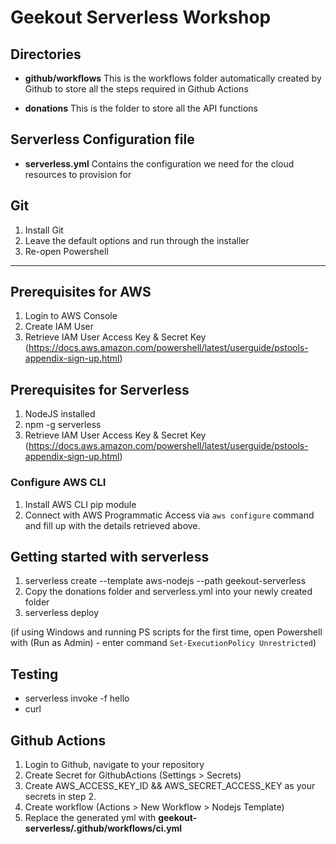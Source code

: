 # **Geekout Serverless Workshop**

## Directories 
* **github/workflows**
This is the workflows folder automatically created by Github to store all the steps required in Github Actions

* **donations**
This is the folder to store all the API functions 

## Serverless Configuration file
* **serverless.yml**
Contains the configuration we need for the cloud resources to provision for

## Git 
1. Install Git 
2. Leave the default options and run through the installer
3. Re-open Powershell

---
## Prerequisites for AWS
1. Login to AWS Console
2. Create IAM User
3. Retrieve IAM User Access Key & Secret Key (https://docs.aws.amazon.com/powershell/latest/userguide/pstools-appendix-sign-up.html)

## Prerequisites for Serverless
1. NodeJS installed
2. npm -g serverless 
3. Retrieve IAM User Access Key & Secret Key (https://docs.aws.amazon.com/powershell/latest/userguide/pstools-appendix-sign-up.html)

### Configure AWS CLI
1. Install AWS CLI pip module
2. Connect with AWS Programmatic Access via `aws configure` command and fill up with the details retrieved above.

## Getting started with serverless 
1. serverless create --template aws-nodejs --path geekout-serverless
2. Copy the donations folder and serverless.yml into your newly created folder 
3. serverless deploy

(if using Windows and running PS scripts for the first time, open Powershell with (Run as Admin) - enter command `Set-ExecutionPolicy Unrestricted`)

## Testing
* serverless invoke -f hello
* curl

## Github Actions
1. Login to Github, navigate to your repository
2. Create Secret for GithubActions (Settings > Secrets)
3. Create AWS_ACCESS_KEY_ID && AWS_SECRET_ACCESS_KEY as your secrets in step 2.
4. Create workflow (Actions > New Workflow > Nodejs Template)
5. Replace the generated yml with **geekout-serverless/.github/workflows/ci.yml**
